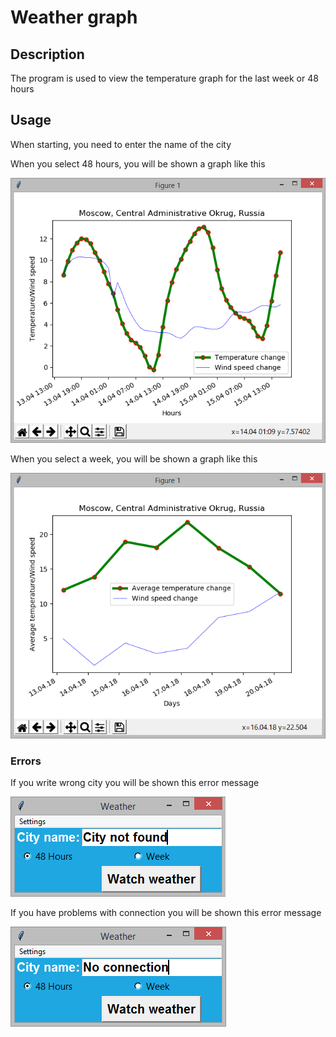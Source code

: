 
# Weather graph

## Description

The program is used to view the temperature graph for the last week or 48 hours

## Usage

When starting, you need to enter the name of the city

When you select 48 hours, you will be shown a graph like this

![48 hours graph](https://github.com/DanilPresent/Temperature_Graph/blob/master/screenshots/3.png)

When you select a week, you will be shown a graph like this

![Week graph](https://github.com/DanilPresent/Temperature_Graph/blob/master/screenshots/4.png)

### Errors

If you write wrong city you will be shown this error message

![Error message](https://github.com/DanilPresent/Temperature_Graph/blob/master/screenshots/2.png)

If you have problems with connection you will be shown this error message

![Error message](https://github.com/DanilPresent/Temperature_Graph/blob/master/screenshots/0.png)

